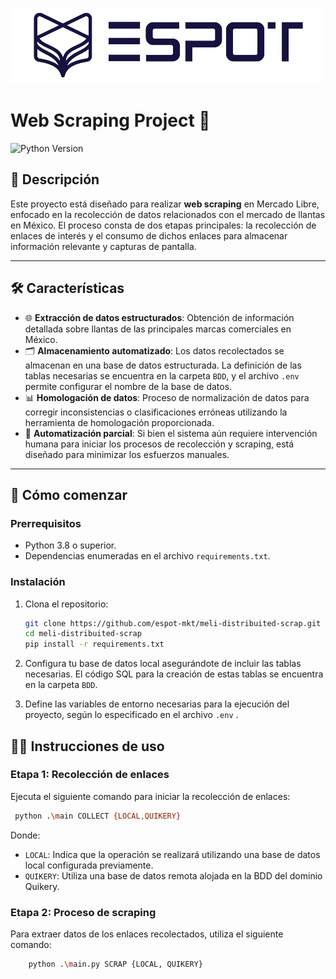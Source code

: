 ![Tu Empresa](assets/espot2.png)

# Web Scraping Project 🚀

![Python Version](https://img.shields.io/badge/python-3.8%2B-blue)

## 📖 Descripción

Este proyecto está diseñado para realizar **web scraping** en Mercado Libre, enfocado en la recolección de datos relacionados con el mercado de llantas en México. El proceso consta de dos etapas principales: la recolección de enlaces de interés y el consumo de dichos enlaces para almacenar información relevante y capturas de pantalla.

---

## 🛠️ Características

- 🌐 **Extracción de datos estructurados**: Obtención de información detallada sobre llantas de las principales marcas comerciales en México.
- 🗂️ **Almacenamiento automatizado**: Los datos recolectados se almacenan en una base de datos estructurada. La definición de las tablas necesarias se encuentra en la carpeta `BDD`, y el archivo `.env` permite configurar el nombre de la base de datos.
- 📊 **Homologación de datos**: Proceso de normalización de datos para corregir inconsistencias o clasificaciones erróneas utilizando la herramienta de homologación proporcionada.
- 🔄 **Automatización parcial**: Si bien el sistema aún requiere intervención humana para iniciar los procesos de recolección y scraping, está diseñado para minimizar los esfuerzos manuales.

---

## 🚀 Cómo comenzar

### Prerrequisitos

- Python 3.8 o superior.
- Dependencias enumeradas en el archivo `requirements.txt`.

### Instalación

1. Clona el repositorio:

   ```bash
   git clone https://github.com/espot-mkt/meli-distribuited-scrap.git
   cd meli-distribuited-scrap
   pip install -r requirements.txt
   ```

2. Configura tu base de datos local asegurándote de incluir las tablas necesarias. El código SQL para la creación de estas tablas se encuentra en la carpeta `BDD`.

3. Define las variables de entorno necesarias para la ejecución del proyecto, según lo especificado en el archivo `.env` .

## 🧑‍💻 Instrucciones de uso

### Etapa 1: Recolección de enlaces

Ejecuta el siguiente comando para iniciar la recolección de enlaces:
    
   ```bash
    python .\main COLLECT {LOCAL,QUIKERY}
```

Donde:

- `LOCAL`: Indica que la operación se realizará utilizando una base de datos local configurada previamente.
- `QUIKERY`: Utiliza una base de datos remota alojada en la BDD del dominio Quikery.

### Etapa 2: Proceso de scraping

Para extraer datos de los enlaces recolectados, utiliza el siguiente comando:

```bash
    python .\main.py SCRAP {LOCAL, QUIKERY}
```

